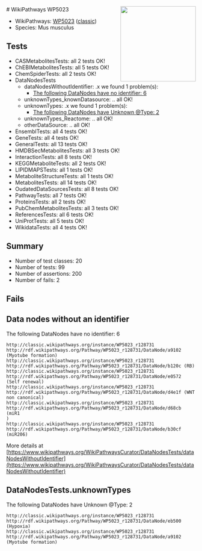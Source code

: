 <img style="float: right; width: 200px" src="https://upload.wikimedia.org/wikipedia/commons/thumb/8/83/Wplogo_with_text_500.png/640px-Wplogo_with_text_500.png" />
# WikiPathways WP5023

* WikiPathways: [WP5023](https://wikipathways.org/pathways/WP5023) ([classic](https://classic.wikipathways.org/instance/WP5023))
* Species: Mus musculus
## Tests
* CASMetabolitesTests: all 2 tests OK!
* ChEBIMetabolitesTests: all 5 tests OK!
* ChemSpiderTests: all 2 tests OK!
* DataNodesTests
    * dataNodesWithoutIdentifier: .x we found 1 problem(s):
        * [The following DataNodes have no identifier: 6](#d2d32fa5)
    * unknownTypes_knownDatasource: .. all OK!
    * unknownTypes: .x we found 1 problem(s):
        * [The following DataNodes have Unknown @Type: 2](#839973e0)
    * unknownTypes_Reactome: .. all OK!
    * otherDataSource: .. all OK!
* EnsemblTests: all 4 tests OK!
* GeneTests: all 4 tests OK!
* GeneralTests: all 13 tests OK!
* HMDBSecMetabolitesTests: all 3 tests OK!
* InteractionTests: all 8 tests OK!
* KEGGMetaboliteTests: all 2 tests OK!
* LIPIDMAPSTests: all 1 tests OK!
* MetaboliteStructureTests: all 1 tests OK!
* MetabolitesTests: all 14 tests OK!
* OudatedDataSourcesTests: all 8 tests OK!
* PathwayTests: all 7 tests OK!
* ProteinsTests: all 2 tests OK!
* PubChemMetabolitesTests: all 3 tests OK!
* ReferencesTests: all 6 tests OK!
* UniProtTests: all 5 tests OK!
* WikidataTests: all 4 tests OK!


## Summary

* Number of test classes: 20
* Number of tests: 99
* Number of assertions: 200
* Number of fails: 2

## Fails

<a name="d2d32fa5" />

## Data nodes without an identifier

The following DataNodes have no identifier: 6
```
http://classic.wikipathways.org/instance/WP5023_r128731 http://rdf.wikipathways.org/Pathway/WP5023_r128731/DataNode/a9102 (Myotube formation)
http://classic.wikipathways.org/instance/WP5023_r128731 http://rdf.wikipathways.org/Pathway/WP5023_r128731/DataNode/b120c (RB)
http://classic.wikipathways.org/instance/WP5023_r128731 http://rdf.wikipathways.org/Pathway/WP5023_r128731/DataNode/e0572 (Self renewal)
http://classic.wikipathways.org/instance/WP5023_r128731 http://rdf.wikipathways.org/Pathway/WP5023_r128731/DataNode/d4e1f (WNT non canonical)
http://classic.wikipathways.org/instance/WP5023_r128731 http://rdf.wikipathways.org/Pathway/WP5023_r128731/DataNode/d68cb (miR1
)
http://classic.wikipathways.org/instance/WP5023_r128731 http://rdf.wikipathways.org/Pathway/WP5023_r128731/DataNode/b30cf (miR206)
```

More details at [https://www.wikipathways.org/WikiPathwaysCurator/DataNodesTests/dataNodesWithoutIdentifier](https://www.wikipathways.org/WikiPathwaysCurator/DataNodesTests/dataNodesWithoutIdentifier)

<a name="839973e0" />

## DataNodesTests.unknownTypes

The following DataNodes have Unknown @Type: 2
```
http://classic.wikipathways.org/instance/WP5023_r128731 http://rdf.wikipathways.org/Pathway/WP5023_r128731/DataNode/eb500 (Hypoxia)
http://classic.wikipathways.org/instance/WP5023_r128731 http://rdf.wikipathways.org/Pathway/WP5023_r128731/DataNode/a9102 (Myotube formation)
```

